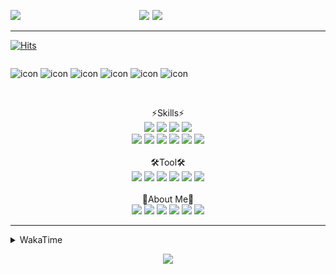 
  
<p align="center">
<img src="https://capsule-render.vercel.app/api?type=Waving&color=timeGradient&height=300&section=header&text=Backend%20Developer&fontSize=90&fontAlignY=30&desc=It's%20My%20World!&descSize=40"/>

<img src="http://mazassumnida.wtf/api/v2/generate_badge?boj=keinetwork" style="float: left;  width: 40%; max-height=100%;"/>
<img src="https://github-readme-stats.vercel.app/api?username=keinetwork&hide=stars&count_private=true&show_icons=true&theme=radical&bg_color=DEG,7F7FD5,86A8E7,91eae4&title_color=fff&text_color=fff" style="float: right;  width: 55%; max-height=100%;"/>
</p>

<!--![Top Langs](https://github-readme-stats.vercel.app/api/top-langs/?username=keinetwork)-->
<!--![김영석's wakatime stats](https://github-readme-stats.vercel.app/api/wakatime?username=keinetwork)-->
---
[![Hits](https://hits.seeyoufarm.com/api/count/incr/badge.svg?url=https%3A%2F%2Fgithub.com%2Fkeinetwork%2Fkeinetwork&count_bg=%2379C83D&title_bg=%23555555&icon=&icon_color=%23E7E7E7&title=hits&edge_flat=false)](https://hits.seeyoufarm.com)

<div style="display: flex; align-items: flex-start;">
<p align="center">
<img src="https://techstack-generator.vercel.app/java-icon.svg" alt="icon" width="65" height="65" />
<img src="https://techstack-generator.vercel.app/js-icon.svg" alt="icon" width="65" height="65" />
<img src="https://techstack-generator.vercel.app/github-icon.svg" alt="icon" width="65" height="65" />
<img src="https://techstack-generator.vercel.app/mysql-icon.svg" alt="icon" width="65" height="65" />
<img src="https://techstack-generator.vercel.app/python-icon.svg" alt="icon" width="65" height="65" />
<img src="https://techstack-generator.vercel.app/prettier-icon.svg" alt="icon" width="65" height="65" />
</p>
</div>

<p align="center">
<br>⚡Skills⚡<br>
<img src="https://img.shields.io/badge/Java-007396?style=flat-square&logo=Java&logoColor=white" />
<img src="https://img.shields.io/badge/Spring-6DB33F?style=flat-square&logo=Spring&logoColor=white" />
<img src="https://img.shields.io/badge/Spring Boot-6DB33F?style=flat-square&logo=SpringBoot&logoColor=white" />
<img src="https://img.shields.io/badge/Python-3776AB?style=flat-square&logo=Python&logoColor=white" /><br>
<img src="https://img.shields.io/badge/Mysql-4479A1?style=flat-square&logo=Mysql&logoColor=white" />
<img src="https://img.shields.io/badge/MariaDB-003545?style=flat-square&logo=MariaDB&logoColor=white" />
<img src="https://img.shields.io/badge/Oracle-F80000?style=flat-square&logo=Oracle&logoColor=white" />
<img src="https://img.shields.io/badge/HTML5-E34F26?style=flat-square&logo=HTML5&logoColor=white" />
<img src="https://img.shields.io/badge/CSS3-1572B6?style=flat-square&logo=CSS3&logoColor=white" />
<img src="https://img.shields.io/badge/Javascript-F7DF1E?style=flat-square&logo=Javascript&logoColor=black" />
<br><br>🛠️Tool🛠️ <br>
<img src="https://img.shields.io/badge/Git-F05032?style=flat-square&logo=Git&logoColor=white" />
<img src="https://img.shields.io/badge/Github-181717?style=flat-square&logo=Github&logoColor=white" />
<img src="https://img.shields.io/badge/Eclipse-2C2255?style=flat-square&logo=Eclipse&logoColor=white" />
<img src="https://img.shields.io/badge/IntelliJ IDEA-000000?style=flat-square&logo=IntelliJIDEA&logoColor=white" />
<img src="https://img.shields.io/badge/Visual Studio Code-007ACC?style=flat-square&logo=VisualStudioCode&logoColor=white" />
<img src="https://img.shields.io/badge/Slack-4A154B?style=flat-square&logo=Slack&logoColor=white" />
<br><br>🥳About Me🥳<br>
<img src="https://img.shields.io/badge/Gmail-EA4335?style=flat-square&logo=Gmail&logoColor=white" />
<img src="https://img.shields.io/badge/KakaoTalk-FFCD00?style=flat-square&logo=KakaoTalk&logoColor=white" />
<img src="https://img.shields.io/badge/Telegram-26A5E4?style=flat-square&logo=Telegram&logoColor=white" />
<img src="https://img.shields.io/badge/Velog-20C997?style=flat-square&logo=Velog&logoColor=white" />
<img src="https://img.shields.io/badge/Notion-000000?style=flat-square&logo=Notion&logoColor=white" />
<img src="https://img.shields.io/badge/Instagram-E4405F?style=flat-square&logo=Instagram&logoColor=white" />
</p>

---

<details>
<summary>WakaTime</summary>
<div markdown="1">

<!--START_SECTION:waka-->
![Code Time](http://img.shields.io/badge/Code%20Time-80%20hrs%2034%20mins-blue)

![Profile Views](http://img.shields.io/badge/Profile%20Views-66-blue)

**저는 아침형 인간이에요. 🐤** 

```text
🌞 아침         44 commits     ███░░░░░░░░░░░░░░░░░░░░░░   14.57% 
🌆 낮　         133 commits    ███████████░░░░░░░░░░░░░░   44.04% 
🌃 저녁         116 commits    █████████░░░░░░░░░░░░░░░░   38.41% 
🌙 밤　         9 commits      ░░░░░░░░░░░░░░░░░░░░░░░░░   2.98%

```
📅 **제가 가장 생산적인 날은 금요일이에요.** 

```text
월요일          51 commits     ████░░░░░░░░░░░░░░░░░░░░░   16.89% 
화요일          56 commits     ████░░░░░░░░░░░░░░░░░░░░░   18.54% 
수요일          55 commits     ████░░░░░░░░░░░░░░░░░░░░░   18.21% 
목요일          28 commits     ██░░░░░░░░░░░░░░░░░░░░░░░   9.27% 
금요일          62 commits     █████░░░░░░░░░░░░░░░░░░░░   20.53% 
토요일          13 commits     █░░░░░░░░░░░░░░░░░░░░░░░░   4.3% 
일요일          37 commits     ███░░░░░░░░░░░░░░░░░░░░░░   12.25%

```


📊 **저는 이번주를 이렇게 시간을 보냈어요.** 

```text
⌚︎ Timezone: Asia/Seoul

💬 프로그래밍 언어들: 
Java                     46 hrs 10 mins      ██████████████████████░░░   90.71% 
YAML                     1 hr 44 mins        ░░░░░░░░░░░░░░░░░░░░░░░░░   3.42% 
XML                      1 hr 26 mins        ░░░░░░░░░░░░░░░░░░░░░░░░░   2.82% 
Properties               40 mins             ░░░░░░░░░░░░░░░░░░░░░░░░░   1.32% 
JavaScript               30 mins             ░░░░░░░░░░░░░░░░░░░░░░░░░   0.99%

🔥 에디터들: 
IntelliJ                 28 hrs 35 mins      ██████████████░░░░░░░░░░░   56.17% 
Eclipse                  22 hrs 10 mins      ███████████░░░░░░░░░░░░░░   43.56% 
VS Code                  8 mins              ░░░░░░░░░░░░░░░░░░░░░░░░░   0.27%

🐱‍💻 프로젝트들: 
TIL                      28 hrs 35 mins      ██████████████░░░░░░░░░░░   56.16% 
ToyProject               11 hrs 8 mins       █████░░░░░░░░░░░░░░░░░░░░   21.89% 
SpringBootPreview        2 hrs 15 mins       █░░░░░░░░░░░░░░░░░░░░░░░░   4.43% 
JPAProject               2 hrs 10 mins       █░░░░░░░░░░░░░░░░░░░░░░░░   4.26% 
Chapter02                2 hrs 5 mins        █░░░░░░░░░░░░░░░░░░░░░░░░   4.11%

💻 운영 체제들: 
Windows                  50 hrs 54 mins      █████████████████████████   100.0%

```

**저는 주로 Java 언어를 사용해요.** 

```text
Java                     3 repos             █████████████████████████   100.0%

```


**타임라인**

![Chart not found](https://raw.githubusercontent.com/keinetwork/keinetwork/main/charts/bar_graph.png) 


 Last Updated on 11/07/2022 18:57:11 UTC
<!--END_SECTION:waka-->
</div>
</details>
<p align="center">
<img src="https://capsule-render.vercel.app/api?section=footer&type=waving&color=timeGradient" />
</p>
